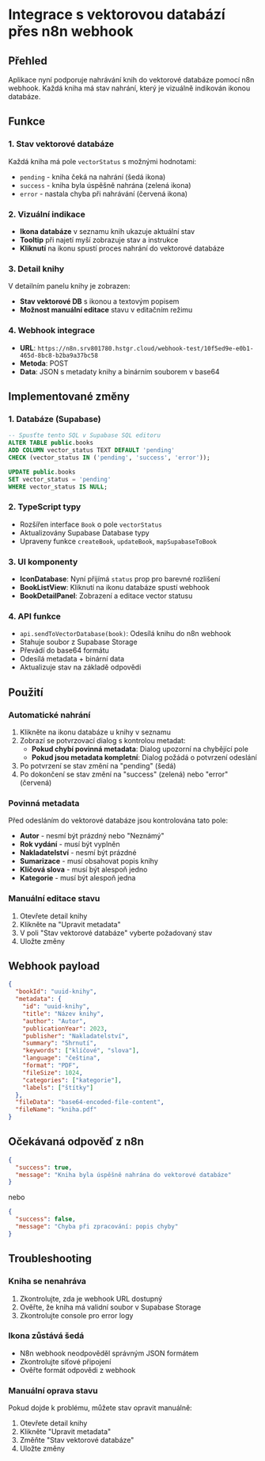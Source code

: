 # Integrace s vektorovou databází přes n8n webhook

## Přehled
Aplikace nyní podporuje nahrávání knih do vektorové databáze pomocí n8n webhook. Každá kniha má stav nahrání, který je vizuálně indikován ikonou databáze.

## Funkce

### 1. Stav vektorové databáze
Každá kniha má pole `vectorStatus` s možnými hodnotami:
- `pending` - kniha čeká na nahrání (šedá ikona)
- `success` - kniha byla úspěšně nahrána (zelená ikona)
- `error` - nastala chyba při nahrávání (červená ikona)

### 2. Vizuální indikace
- **Ikona databáze** v seznamu knih ukazuje aktuální stav
- **Tooltip** při najetí myší zobrazuje stav a instrukce
- **Kliknutí** na ikonu spustí proces nahrání do vektorové databáze

### 3. Detail knihy
V detailním panelu knihy je zobrazen:
- **Stav vektorové DB** s ikonou a textovým popisem
- **Možnost manuální editace** stavu v editačním režimu

### 4. Webhook integrace
- **URL**: `https://n8n.srv801780.hstgr.cloud/webhook-test/10f5ed9e-e0b1-465d-8bc8-b2ba9a37bc58`
- **Metoda**: POST
- **Data**: JSON s metadaty knihy a binárním souborem v base64

## Implementované změny

### 1. Databáze (Supabase)
```sql
-- Spusťte tento SQL v Supabase SQL editoru
ALTER TABLE public.books 
ADD COLUMN vector_status TEXT DEFAULT 'pending' 
CHECK (vector_status IN ('pending', 'success', 'error'));

UPDATE public.books 
SET vector_status = 'pending' 
WHERE vector_status IS NULL;
```

### 2. TypeScript typy
- Rozšířen interface `Book` o pole `vectorStatus`
- Aktualizovány Supabase Database typy
- Upraveny funkce `createBook`, `updateBook`, `mapSupabaseToBook`

### 3. UI komponenty
- **IconDatabase**: Nyní přijímá `status` prop pro barevné rozlišení
- **BookListView**: Kliknutí na ikonu databáze spustí webhook
- **BookDetailPanel**: Zobrazení a editace vector statusu

### 4. API funkce
- `api.sendToVectorDatabase(book)`: Odesílá knihu do n8n webhook
- Stahuje soubor z Supabase Storage
- Převádí do base64 formátu
- Odesílá metadata + binární data
- Aktualizuje stav na základě odpovědi

## Použití

### Automatické nahrání
1. Klikněte na ikonu databáze u knihy v seznamu
2. Zobrazí se potvrzovací dialog s kontrolou metadat:
   - **Pokud chybí povinná metadata**: Dialog upozorní na chybějící pole
   - **Pokud jsou metadata kompletní**: Dialog požádá o potvrzení odeslání
3. Po potvrzení se stav změní na "pending" (šedá)
4. Po dokončení se stav změní na "success" (zelená) nebo "error" (červená)

### Povinná metadata
Před odesláním do vektorové databáze jsou kontrolována tato pole:
- **Autor** - nesmí být prázdný nebo "Neznámý"
- **Rok vydání** - musí být vyplněn
- **Nakladatelství** - nesmí být prázdné
- **Sumarizace** - musí obsahovat popis knihy
- **Klíčová slova** - musí být alespoň jedno
- **Kategorie** - musí být alespoň jedna

### Manuální editace stavu
1. Otevřete detail knihy
2. Klikněte na "Upravit metadata"
3. V poli "Stav vektorové databáze" vyberte požadovaný stav
4. Uložte změny

## Webhook payload
```json
{
  "bookId": "uuid-knihy",
  "metadata": {
    "id": "uuid-knihy",
    "title": "Název knihy",
    "author": "Autor",
    "publicationYear": 2023,
    "publisher": "Nakladatelství",
    "summary": "Shrnutí",
    "keywords": ["klíčové", "slova"],
    "language": "čeština",
    "format": "PDF",
    "fileSize": 1024,
    "categories": ["kategorie"],
    "labels": ["štítky"]
  },
  "fileData": "base64-encoded-file-content",
  "fileName": "kniha.pdf"
}
```

## Očekávaná odpověď z n8n
```json
{
  "success": true,
  "message": "Kniha byla úspěšně nahrána do vektorové databáze"
}
```

nebo

```json
{
  "success": false,
  "message": "Chyba při zpracování: popis chyby"
}
```

## Troubleshooting

### Kniha se nenahráva
1. Zkontrolujte, zda je webhook URL dostupný
2. Ověřte, že kniha má validní soubor v Supabase Storage
3. Zkontrolujte console pro error logy

### Ikona zůstává šedá
- N8n webhook neodpověděl správným JSON formátem
- Zkontrolujte síťové připojení
- Ověřte formát odpovědi z webhook

### Manuální oprava stavu
Pokud dojde k problému, můžete stav opravit manuálně:
1. Otevřete detail knihy
2. Klikněte "Upravit metadata"
3. Změňte "Stav vektorové databáze"
4. Uložte změny
